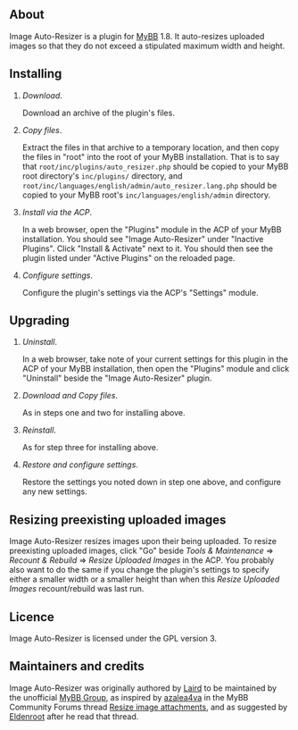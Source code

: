 ## About

Image Auto-Resizer is a plugin for [MyBB](https://mybb.com/) 1.8. It auto-resizes uploaded images so that they do not exceed a stipulated maximum width and height.

## Installing

1. *Download*.

   Download an archive of the plugin's files.

2. *Copy files*.

   Extract the files in that archive to a temporary location, and then copy the files in "root" into the root of your MyBB installation. That is to say that `root/inc/plugins/auto_resizer.php` should be copied to your MyBB root directory's `inc/plugins/` directory, and `root/inc/languages/english/admin/auto_resizer.lang.php` should be copied to your MyBB root's `inc/languages/english/admin` directory.

3. *Install via the ACP*.

   In a web browser, open the "Plugins" module in the ACP of your MyBB installation. You should see "Image Auto-Resizer" under "Inactive Plugins". Click "Install & Activate" next to it. You should then see the plugin listed under "Active Plugins" on the reloaded page.

4. *Configure settings*.

   Configure the plugin's settings via the ACP's "Settings" module.

## Upgrading

1. *Uninstall*.

   In a web browser, take note of your current settings for this plugin in the ACP of your MyBB installation, then open the "Plugins" module and click "Uninstall" beside the "Image Auto-Resizer" plugin.

2. *Download and Copy files*.

   As in steps one and two for installing above.

3. *Reinstall*.

   As for step three for installing above.

4. *Restore and configure settings*.

   Restore the settings you noted down in step one above, and configure any new settings.

## Resizing preexisting uploaded images

Image Auto-Resizer resizes images upon their being uploaded. To resize preexisting uploaded images, click "Go" beside _Tools & Maintenance_ => _Recount & Rebuild_ => _Resize Uploaded Images_ in the ACP. You probably also want to do the same if you change the plugin's settings to specify either a smaller width or a smaller height than when this _Resize Uploaded Images_ recount/rebuild was last run.

## Licence

Image Auto-Resizer is licensed under the GPL version 3.

## Maintainers and credits

Image Auto-Resizer was originally authored by [Laird](https://github.com/lairdshaw/) to be maintained by the unofficial [MyBB Group](https://mybb.group/), as inspired by [azalea4va](https://community.mybb.com/user-119243.html) in the MyBB Community Forums thread [Resize image attachments](https://community.mybb.com/thread-217961.html), and as suggested by [Eldenroot](https://community.mybb.com/user-84065.html) after he read that thread.